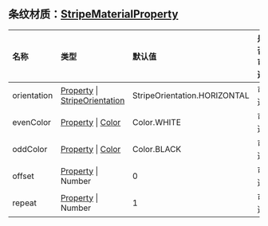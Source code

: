 ## 条纹材质：[StripeMaterialProperty](https://staven630.github.io/cesium-doc-zh/StripeMaterialProperty.html)

| 名称        | 类型                                                                                                                                                           | 默认值                       | 是否可选 | 描述                                                                                        |
| :---------- | :------------------------------------------------------------------------------------------------------------------------------------------------------------- | :--------------------------- | :------- | ------------------------------------------------------------------------------------------- |
| orientation | [Property](https://staven630.github.io/cesium-doc-zh/Property.html) \| [StripeOrientation](http://localhost:63342/cesium-doc-zh/global.html#StripeOrientation) | StripeOrientation.HORIZONTAL | 可选     | 指定[StripeOrientation](http://localhost:63342/cesium-doc-zh/global.html#StripeOrientation) |
| evenColor   | [Property](https://staven630.github.io/cesium-doc-zh/Property.html) \| [Color](https://staven630.github.io/cesium-doc-zh/Color.html)                           | Color.WHITE                  | 可选     | 第一个 color                                                                                |
| oddColor    | [Property](https://staven630.github.io/cesium-doc-zh/Property.html) \| [Color](https://staven630.github.io/cesium-doc-zh/Color.html)                           | Color.BLACK                  | 可选     | 第二个 color                                                                                |
| offset      | [Property](https://staven630.github.io/cesium-doc-zh/Property.html) \| Number                                                                                  | 0                            | 可选     | 用于指定起始材料到图案的距离。                                                              |
| repeat      | [Property](https://staven630.github.io/cesium-doc-zh/Property.html) \| Number                                                                                  | 1                            | 可选     | 指定条纹重复的次数。                                                                        |
